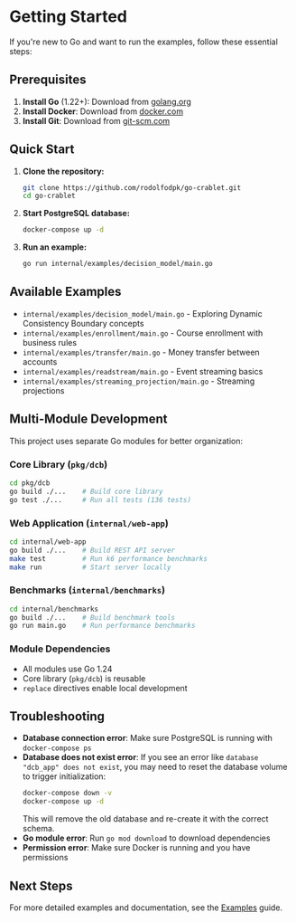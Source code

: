 # Getting Started

If you're new to Go and want to run the examples, follow these essential steps:

## Prerequisites

1. **Install Go** (1.22+): Download from [golang.org](https://golang.org/dl/)
2. **Install Docker**: Download from [docker.com](https://docker.com/get-started/)
3. **Install Git**: Download from [git-scm.com](https://git-scm.com/)

## Quick Start

1. **Clone the repository:**
   ```bash
   git clone https://github.com/rodolfodpk/go-crablet.git
   cd go-crablet
   ```

2. **Start PostgreSQL database:**
   ```bash
   docker-compose up -d
   ```

3. **Run an example:**
   ```bash
   go run internal/examples/decision_model/main.go
   ```

## Available Examples

- `internal/examples/decision_model/main.go` - Exploring Dynamic Consistency Boundary concepts
- `internal/examples/enrollment/main.go` - Course enrollment with business rules
- `internal/examples/transfer/main.go` - Money transfer between accounts
- `internal/examples/readstream/main.go` - Event streaming basics
- `internal/examples/streaming_projection/main.go` - Streaming projections

## Multi-Module Development

This project uses separate Go modules for better organization:

### Core Library (`pkg/dcb`)
```bash
cd pkg/dcb
go build ./...    # Build core library
go test ./...     # Run all tests (136 tests)
```

### Web Application (`internal/web-app`)
```bash
cd internal/web-app
go build ./...    # Build REST API server
make test         # Run k6 performance benchmarks
make run          # Start server locally
```

### Benchmarks (`internal/benchmarks`)
```bash
cd internal/benchmarks
go build ./...    # Build benchmark tools
go run main.go    # Run performance benchmarks
```

### Module Dependencies
- All modules use Go 1.24
- Core library (`pkg/dcb`) is reusable
- `replace` directives enable local development

## Troubleshooting

- **Database connection error**: Make sure PostgreSQL is running with `docker-compose ps`
- **Database does not exist error**: If you see an error like `database "dcb_app" does not exist`, you may need to reset the database volume to trigger initialization:
  ```bash
  docker-compose down -v
  docker-compose up -d
  ```
  This will remove the old database and re-create it with the correct schema.
- **Go module error**: Run `go mod download` to download dependencies
- **Permission error**: Make sure Docker is running and you have permissions

## Next Steps

For more detailed examples and documentation, see the [Examples](examples.md) guide. 